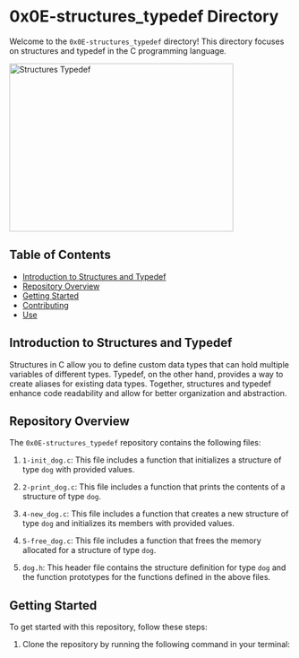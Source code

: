 # 0x0E-structures_typedef Directory

Welcome to the `0x0E-structures_typedef` directory! This directory focuses on structures and typedef in the C programming language.

<img src="https://www.askamanager.org/wp-content/uploads/2020/03/Jasper.jpg" alt="Structures Typedef" width="400" height="300">

## Table of Contents

- [Introduction to Structures and Typedef](#introduction-to-structures-and-typedef)
- [Repository Overview](#repository-overview)
- [Getting Started](#getting-started)
- [Contributing](#contributing)
- [Use](#use)

## Introduction to Structures and Typedef

Structures in C allow you to define custom data types that can hold multiple variables of different types. Typedef, on the other hand, provides a way to create aliases for existing data types. Together, structures and typedef enhance code readability and allow for better organization and abstraction.

## Repository Overview

The `0x0E-structures_typedef` repository contains the following files:

1. `1-init_dog.c`: This file includes a function that initializes a structure of type `dog` with provided values.

2. `2-print_dog.c`: This file includes a function that prints the contents of a structure of type `dog`.

3. `4-new_dog.c`: This file includes a function that creates a new structure of type `dog` and initializes its members with provided values.

4. `5-free_dog.c`: This file includes a function that frees the memory allocated for a structure of type `dog`.

5. `dog.h`: This header file contains the structure definition for type `dog` and the function prototypes for the functions defined in the above files.

## Getting Started

To get started with this repository, follow these steps:

1. Clone the repository by running the following command in your terminal:
